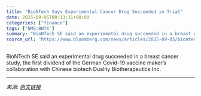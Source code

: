```yaml
---
title: "BioNTech Says Experimental Cancer Drug Succeeded in Trial"
date: 2025-09-05T09:13:31+08:00
categories: ["finance"]
tags: ["NMS:BNTX"]
summary: "BioNTech SE said an experimental drug succeeded in a breast cancer study, the first dividend of the German Covid-19 vaccine maker’s collaboration with Chinese biotech Duality Biotherapeutics Inc."
source_url: "https://www.bloomberg.com/news/articles/2025-09-05/biontech-says-experimental-breast-cancer-drug-succeeded-in-trial"
---
```


BioNTech SE said an experimental drug succeeded in a breast cancer study, the first dividend of the German Covid-19 vaccine maker’s collaboration with Chinese biotech Duality Biotherapeutics Inc.

---

*来源: [原文链接](https://www.bloomberg.com/news/articles/2025-09-05/biontech-says-experimental-breast-cancer-drug-succeeded-in-trial)*
